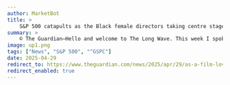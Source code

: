 ```yaml
---
author: MarketBot
title: >
    S&P 500 catapults as the Black female directors taking centre stage
summary: >
    © The Guardian—Hello and welcome to The Long Wave. This week I spoke to Rógan Graham, a curator of the British Film Institute’s latest season, Black Debutantes: A Collection of Early Works by Black Women Directors. The programme runs throughout May at the BFI Southbank in London, and is a celebration of the feature-length work of Black female film-makers, both the familiar and the seldom screened. 
image: up1.png
tags: ["News", "S&P 500", "^GSPC"]
date: 2025-04-29
redirect_to: https://www.theguardian.com/news/2025/apr/29/as-a-film-lover-i-want-more-the-black-female-directors-take-centre-stage
redirect_enabled: true
---
```

